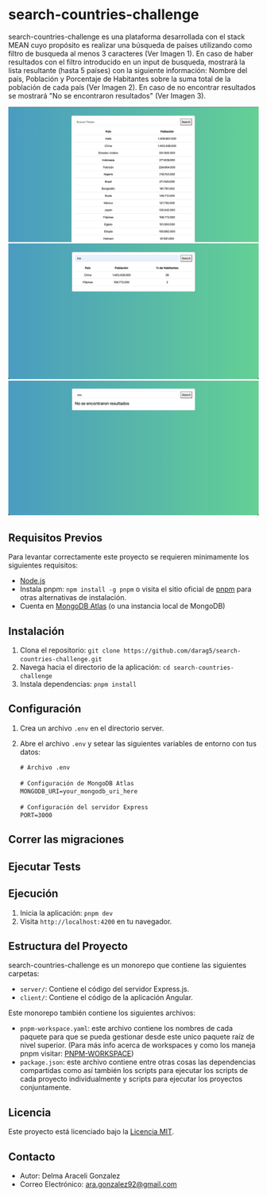 # search-countries-challenge

search-countries-challenge es una plataforma desarrollada con el stack MEAN cuyo propósito es realizar una búsqueda de países utilizando como filtro de busqueda al menos 3 caracteres (Ver Imagen 1). En caso de haber resultados con el filtro introducido en un input de busqueda, mostrará la lista resultante (hasta 5 países) con la siguiente información: Nombre del país, Población y Porcentaje de Habitantes sobre la suma total de la población de cada país (Ver Imagen 2). En caso de no encontrar resultados se mostrará "No se encontraron resultados" (Ver Imagen 3).

![Imagen 1](./screenshots/all-countries.png)
![Imagen 2](./screenshots/filtered-countries.png)
![Imagen 3](./screenshots/no-results.png)

## Requisitos Previos

Para levantar correctamente este proyecto se requieren minimamente los siguientes requisitos:

- [Node.js](https://nodejs.org/)
- Instala pnpm: `npm install -g pnpm` o visita el sitio oficial de [pnpm](https://pnpm.io/) para otras alternativas de instalación.
- Cuenta en [MongoDB Atlas](https://www.mongodb.com/cloud/atlas) (o una instancia local de MongoDB)

## Instalación

1. Clona el repositorio: `git clone https://github.com/darag5/search-countries-challenge.git`
2. Navega hacia el directorio de la aplicación: `cd search-countries-challenge`
3. Instala dependencias: `pnpm install`

## Configuración

1. Crea un archivo `.env` en el directorio server.
2. Abre el archivo `.env` y setear las siguientes variables de entorno con tus datos:

   ```env
   # Archivo .env

   # Configuración de MongoDB Atlas
   MONGODB_URI=your_mongodb_uri_here

   # Configuración del servidor Express
   PORT=3000
   ```

## Correr las migraciones

## Ejecutar Tests

## Ejecución

1. Inicia la aplicación: `pnpm dev`
2. Visita `http://localhost:4200` en tu navegador.

## Estructura del Proyecto

search-countries-challenge es un monorepo que contiene las siguientes carpetas:

- `server/`: Contiene el código del servidor Express.js.
- `client/`: Contiene el código de la aplicación Angular.

Este monorepo también contiene los siguientes archivos:

- `pnpm-workspace.yaml`: este archivo contiene los nombres de cada paquete para que se pueda gestionar desde este unico paquete raíz de nivel superior.
  (Para más info acerca de workspaces y como los maneja pnpm visitar: [PNPM-WORKSPACE](https://pnpm.io/es/workspaces))
- `package.json`: este archivo contiene entre otras cosas las dependencias compartidas como así también los scripts para ejecutar los scripts de cada proyecto individualmente y scripts para ejecutar los proyectos conjuntamente.

## Licencia

Este proyecto está licenciado bajo la [Licencia MIT](LICENSE).

## Contacto

- Autor: Delma Araceli Gonzalez
- Correo Electrónico: ara.gonzalez92@gmail.com
